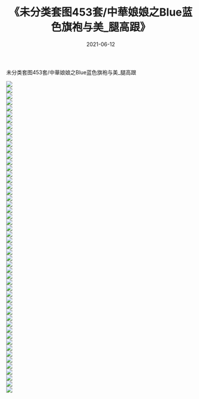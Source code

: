 ﻿---
layout: post
title:  《未分类套图453套/中華娘娘之Blue蓝色旗袍与美_腿高跟》
date:   2021-06-12
img: http://pic.660000.xyz/1:/网络美图/2021/未分类套图453套/中華娘娘之Blue蓝色旗袍与美_腿高跟/000.jpg
categories: [美女, 清纯, 唯美]
---

未分类套图453套/中華娘娘之Blue蓝色旗袍与美_腿高跟

 ![](http://pic.660000.xyz/1:/网络美图/2021/未分类套图453套/中華娘娘之Blue蓝色旗袍与美_腿高跟/001.jpg) <br>![](http://pic.660000.xyz/1:/网络美图/2021/未分类套图453套/中華娘娘之Blue蓝色旗袍与美_腿高跟/002.jpg) <br>![](http://pic.660000.xyz/1:/网络美图/2021/未分类套图453套/中華娘娘之Blue蓝色旗袍与美_腿高跟/003.jpg) <br>![](http://pic.660000.xyz/1:/网络美图/2021/未分类套图453套/中華娘娘之Blue蓝色旗袍与美_腿高跟/004.jpg) <br>![](http://pic.660000.xyz/1:/网络美图/2021/未分类套图453套/中華娘娘之Blue蓝色旗袍与美_腿高跟/005.jpg) <br>![](http://pic.660000.xyz/1:/网络美图/2021/未分类套图453套/中華娘娘之Blue蓝色旗袍与美_腿高跟/006.jpg) <br>![](http://pic.660000.xyz/1:/网络美图/2021/未分类套图453套/中華娘娘之Blue蓝色旗袍与美_腿高跟/007.jpg) <br>![](http://pic.660000.xyz/1:/网络美图/2021/未分类套图453套/中華娘娘之Blue蓝色旗袍与美_腿高跟/008.jpg) <br>![](http://pic.660000.xyz/1:/网络美图/2021/未分类套图453套/中華娘娘之Blue蓝色旗袍与美_腿高跟/009.jpg) <br>![](http://pic.660000.xyz/1:/网络美图/2021/未分类套图453套/中華娘娘之Blue蓝色旗袍与美_腿高跟/010.jpg) <br>![](http://pic.660000.xyz/1:/网络美图/2021/未分类套图453套/中華娘娘之Blue蓝色旗袍与美_腿高跟/011.jpg) <br>![](http://pic.660000.xyz/1:/网络美图/2021/未分类套图453套/中華娘娘之Blue蓝色旗袍与美_腿高跟/012.jpg) <br>![](http://pic.660000.xyz/1:/网络美图/2021/未分类套图453套/中華娘娘之Blue蓝色旗袍与美_腿高跟/013.jpg) <br>![](http://pic.660000.xyz/1:/网络美图/2021/未分类套图453套/中華娘娘之Blue蓝色旗袍与美_腿高跟/014.jpg) <br>![](http://pic.660000.xyz/1:/网络美图/2021/未分类套图453套/中華娘娘之Blue蓝色旗袍与美_腿高跟/015.jpg) <br>![](http://pic.660000.xyz/1:/网络美图/2021/未分类套图453套/中華娘娘之Blue蓝色旗袍与美_腿高跟/016.jpg) <br>![](http://pic.660000.xyz/1:/网络美图/2021/未分类套图453套/中華娘娘之Blue蓝色旗袍与美_腿高跟/017.jpg) <br>![](http://pic.660000.xyz/1:/网络美图/2021/未分类套图453套/中華娘娘之Blue蓝色旗袍与美_腿高跟/018.jpg) <br>![](http://pic.660000.xyz/1:/网络美图/2021/未分类套图453套/中華娘娘之Blue蓝色旗袍与美_腿高跟/019.jpg) <br>![](http://pic.660000.xyz/1:/网络美图/2021/未分类套图453套/中華娘娘之Blue蓝色旗袍与美_腿高跟/020.jpg) <br>![](http://pic.660000.xyz/1:/网络美图/2021/未分类套图453套/中華娘娘之Blue蓝色旗袍与美_腿高跟/021.jpg) <br>![](http://pic.660000.xyz/1:/网络美图/2021/未分类套图453套/中華娘娘之Blue蓝色旗袍与美_腿高跟/022.jpg) <br>![](http://pic.660000.xyz/1:/网络美图/2021/未分类套图453套/中華娘娘之Blue蓝色旗袍与美_腿高跟/023.jpg) <br>![](http://pic.660000.xyz/1:/网络美图/2021/未分类套图453套/中華娘娘之Blue蓝色旗袍与美_腿高跟/024.jpg) <br>![](http://pic.660000.xyz/1:/网络美图/2021/未分类套图453套/中華娘娘之Blue蓝色旗袍与美_腿高跟/025.jpg) <br>![](http://pic.660000.xyz/1:/网络美图/2021/未分类套图453套/中華娘娘之Blue蓝色旗袍与美_腿高跟/026.jpg) <br>![](http://pic.660000.xyz/1:/网络美图/2021/未分类套图453套/中華娘娘之Blue蓝色旗袍与美_腿高跟/027.jpg) <br>![](http://pic.660000.xyz/1:/网络美图/2021/未分类套图453套/中華娘娘之Blue蓝色旗袍与美_腿高跟/028.jpg) <br>![](http://pic.660000.xyz/1:/网络美图/2021/未分类套图453套/中華娘娘之Blue蓝色旗袍与美_腿高跟/029.jpg) <br>![](http://pic.660000.xyz/1:/网络美图/2021/未分类套图453套/中華娘娘之Blue蓝色旗袍与美_腿高跟/030.jpg) <br>![](http://pic.660000.xyz/1:/网络美图/2021/未分类套图453套/中華娘娘之Blue蓝色旗袍与美_腿高跟/031.jpg) <br>![](http://pic.660000.xyz/1:/网络美图/2021/未分类套图453套/中華娘娘之Blue蓝色旗袍与美_腿高跟/032.jpg) <br>![](http://pic.660000.xyz/1:/网络美图/2021/未分类套图453套/中華娘娘之Blue蓝色旗袍与美_腿高跟/033.jpg) <br>![](http://pic.660000.xyz/1:/网络美图/2021/未分类套图453套/中華娘娘之Blue蓝色旗袍与美_腿高跟/034.jpg) <br>![](http://pic.660000.xyz/1:/网络美图/2021/未分类套图453套/中華娘娘之Blue蓝色旗袍与美_腿高跟/035.jpg) <br>![](http://pic.660000.xyz/1:/网络美图/2021/未分类套图453套/中華娘娘之Blue蓝色旗袍与美_腿高跟/036.jpg) <br>![](http://pic.660000.xyz/1:/网络美图/2021/未分类套图453套/中華娘娘之Blue蓝色旗袍与美_腿高跟/037.jpg) <br>![](http://pic.660000.xyz/1:/网络美图/2021/未分类套图453套/中華娘娘之Blue蓝色旗袍与美_腿高跟/038.jpg) <br>![](http://pic.660000.xyz/1:/网络美图/2021/未分类套图453套/中華娘娘之Blue蓝色旗袍与美_腿高跟/039.jpg) <br>![](http://pic.660000.xyz/1:/网络美图/2021/未分类套图453套/中華娘娘之Blue蓝色旗袍与美_腿高跟/040.jpg) <br>![](http://pic.660000.xyz/1:/网络美图/2021/未分类套图453套/中華娘娘之Blue蓝色旗袍与美_腿高跟/041.jpg) <br>![](http://pic.660000.xyz/1:/网络美图/2021/未分类套图453套/中華娘娘之Blue蓝色旗袍与美_腿高跟/042.jpg) <br>![](http://pic.660000.xyz/1:/网络美图/2021/未分类套图453套/中華娘娘之Blue蓝色旗袍与美_腿高跟/043.jpg) <br>![](http://pic.660000.xyz/1:/网络美图/2021/未分类套图453套/中華娘娘之Blue蓝色旗袍与美_腿高跟/044.jpg) <br>![](http://pic.660000.xyz/1:/网络美图/2021/未分类套图453套/中華娘娘之Blue蓝色旗袍与美_腿高跟/045.jpg) <br>![](http://pic.660000.xyz/1:/网络美图/2021/未分类套图453套/中華娘娘之Blue蓝色旗袍与美_腿高跟/046.jpg) <br>![](http://pic.660000.xyz/1:/网络美图/2021/未分类套图453套/中華娘娘之Blue蓝色旗袍与美_腿高跟/047.jpg) <br>![](http://pic.660000.xyz/1:/网络美图/2021/未分类套图453套/中華娘娘之Blue蓝色旗袍与美_腿高跟/048.jpg) <br>![](http://pic.660000.xyz/1:/网络美图/2021/未分类套图453套/中華娘娘之Blue蓝色旗袍与美_腿高跟/049.jpg) <br>![](http://pic.660000.xyz/1:/网络美图/2021/未分类套图453套/中華娘娘之Blue蓝色旗袍与美_腿高跟/050.jpg) <br>![](http://pic.660000.xyz/1:/网络美图/2021/未分类套图453套/中華娘娘之Blue蓝色旗袍与美_腿高跟/051.jpg) <br>![](http://pic.660000.xyz/1:/网络美图/2021/未分类套图453套/中華娘娘之Blue蓝色旗袍与美_腿高跟/052.jpg) <br>